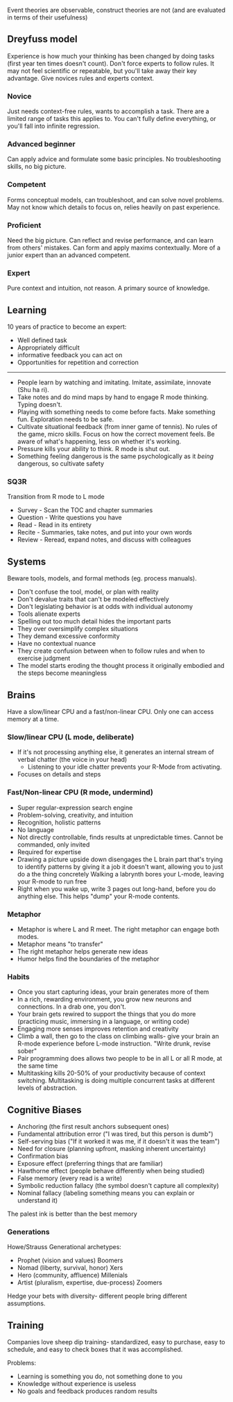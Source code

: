 Event theories are observable, construct theories are not (and are evaluated in terms of their usefulness)

## Dreyfuss model

Experience is how much your thinking has been changed by doing tasks (first year ten times doesn't count). Don't force experts to follow rules. It may not feel scientific or repeatable, but you'll take away their key advantage. Give novices rules and experts context.

### Novice

Just needs context-free rules, wants to accomplish a task. There are a limited range of tasks this applies to. You can't fully define everything, or you'll fall into infinite regression.

### Advanced beginner

Can apply advice and formulate some basic principles. No troubleshooting skills, no big picture.

### Competent

Forms conceptual models, can troubleshoot, and can solve novel problems. May not know which details to focus on, relies heavily on past experience.

### Proficient

Need the big picture. Can reflect and revise performance, and can learn from others' mistakes. Can form and apply maxims contextually. More of a junior expert than an advanced competent.

### Expert

Pure context and intuition, not reason. A primary source of knowledge.


## Learning

10 years of practice to become an expert:

* Well defined task
* Appropriately difficult
* informative feedback you can act on
* Opportunities for repetition and correction

---

* People learn by watching and imitating. Imitate, assimilate, innovate (Shu ha ri).
* Take notes and do mind maps by hand to engage R mode thinking. Typing doesn't.
* Playing with something needs to come before facts. Make something fun. Exploration needs to be safe.
* Cultivate situational feedback (from inner game of tennis). No rules of the game, micro skills. Focus on how the correct movement feels. Be aware of what's happening, less on whether it's working.
* Pressure kills your ability to think. R mode is shut out.
* Something feeling dangerous is the same psychologically as it _being_ dangerous, so cultivate safety

### SQ3R

Transition from R mode to L mode

* Survey - Scan the TOC and chapter summaries
* Question - Write questions you have
* Read - Read in its entirety
* Recite - Summaries, take notes, and put into your own words
* Review - Reread, expand notes, and discuss with colleagues

## Systems

Beware tools, models, and formal methods (eg. process manuals).

* Don't confuse the tool, model, or plan with reality
* Don't devalue traits that can't be modeled effectively
* Don't legislating behavior is at odds with individual autonomy
* Tools alienate experts
* Spelling out too much detail hides the important parts
* They over oversimplify complex situations
* They demand excessive conformity
* Have no contextual nuance
* They create confusion between when to follow rules and when to exercise judgment
* The model starts eroding the thought process it originally embodied and the steps become meaningless

## Brains

Have a slow/linear CPU and a fast/non-linear CPU. Only one can access memory at a time.

### Slow/linear CPU (L mode, deliberate)

* If it's not processing anything else, it generates an internal stream of verbal chatter (the voice in your head)
    * Listening to your idle chatter prevents your R-Mode from activating.
* Focuses on details and steps

### Fast/Non-linear CPU (R mode, undermind)

* Super regular-expression search engine
* Problem-solving, creativity, and intuition
* Recognition, holistic patterns
* No language
* Not directly controllable, finds results at unpredictable times. Cannot be commanded, only invited
* Required for expertise
* Drawing a picture upside down disengages the L brain part that's trying to identify patterns by giving it a job it doesn't want, allowing you to just do a the thing concretely
Walking a labrynth bores your L-mode, leaving your R-mode to run free
* Right when you wake up, write 3 pages out long-hand, before you do anything else. This helps "dump" your R-mode contents.

### Metaphor

* Metaphor is where L and R meet. The right metaphor can engage both modes.
* Metaphor means "to transfer"
* The right metaphor helps generate new ideas
* Humor helps find the boundaries of the metaphor

### Habits

* Once you start capturing ideas, your brain generates more of them
* In a rich, rewarding environment, you grow new neurons and connections. In a drab one, you don't.
* Your brain gets rewired to support the things that you do more (practicing music, immersing in a language, or writing code)
* Engaging more senses improves retention and creativity
* Climb a wall, then go to the class on climbing walls- give your brain an R-mode experience before L-mode instruction. "Write drunk, revise sober"
* Pair programming does allows two people to be in all L or all R mode, at the same time
* Multitasking kills 20-50% of your productivity because of context switching. Multitasking is doing multiple concurrent tasks at different levels of abstraction.

## Cognitive Biases

* Anchoring (the first result anchors subsequent ones)
* Fundamental attribution error ("I was tired, but this person is dumb")
* Self-serving bias ("If it worked it was me, if it doesn't it was the team")
* Need for closure (planning upfront, masking inherent uncertainty)
* Confirmation bias
* Exposure effect (preferring things that are familiar)
* Hawthorne effect (people behave differently when being studied)
* False memory (every read is a write)
* Symbolic reduction fallacy (the symbol doesn't capture all complexity)
* Nominal fallacy (labeling something means you can explain or understand it)

The palest ink is better than the best memory

### Generations

Howe/Strauss Generational archetypes:

* Prophet (vision and values) Boomers
* Nomad (liberty, survival, honor) Xers
* Hero (community, affluence) Millenials
* Artist (pluralism, expertise, due-process) Zoomers

Hedge your bets with diversity- different people bring different assumptions.

## Training

Companies love sheep dip training- standardized, easy to purchase, easy to schedule, and easy to check boxes that it was accomplished.

Problems:

* Learning is something you do, not something done to you
* Knowledge without experience is useless
* No goals and feedback produces random results
